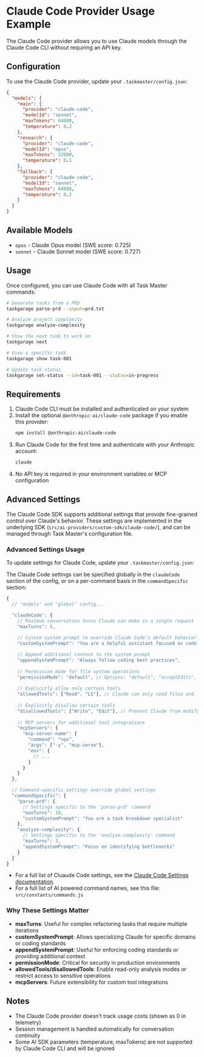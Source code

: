 # Claude Code Provider Usage Example

The Claude Code provider allows you to use Claude models through the Claude Code CLI without requiring an API key.

## Configuration

To use the Claude Code provider, update your `.taskmaster/config.json`:

```json
{
  "models": {
    "main": {
      "provider": "claude-code",
      "modelId": "sonnet",
      "maxTokens": 64000,
      "temperature": 0.2
    },
    "research": {
      "provider": "claude-code",
      "modelId": "opus",
      "maxTokens": 32000,
      "temperature": 0.1
    },
    "fallback": {
      "provider": "claude-code",
      "modelId": "sonnet",
      "maxTokens": 64000,
      "temperature": 0.2
    }
  }
}
```

## Available Models

- `opus` - Claude Opus model (SWE score: 0.725)
- `sonnet` - Claude Sonnet model (SWE score: 0.727)

## Usage

Once configured, you can use Claude Code with all Task Master commands:

```bash
# Generate tasks from a PRD
taskgarage parse-prd --input=prd.txt

# Analyze project complexity
taskgarage analyze-complexity

# Show the next task to work on
taskgarage next

# View a specific task
taskgarage show task-001

# Update task status
taskgarage set-status --id=task-001 --status=in-progress
```

## Requirements

1. Claude Code CLI must be installed and authenticated on your system
2. Install the optional `@anthropic-ai/claude-code` package if you enable this provider:
   ```bash
   npm install @anthropic-ai/claude-code
   ```
3. Run Claude Code for the first time and authenticate with your Anthropic account:
   ```bash
   claude
   ```
4. No API key is required in your environment variables or MCP configuration

## Advanced Settings

The Claude Code SDK supports additional settings that provide fine-grained control over Claude's behavior.  These settings are implemented in the underlying SDK (`src/ai-providers/custom-sdk/claude-code/`), and can be managed through Task Master's configuration file.

### Advanced Settings Usage

To update settings for Claude Code, update your `.taskmaster/config.json`:

The Claude Code settings can be specified globally in the `claudeCode` section of the config, or on a per-command basis in the `commandSpecific` section:

```javascript
{
  // "models" and "global" config...

  "claudeCode": {
    // Maximum conversation turns Claude can make in a single request
    "maxTurns": 5,
    
    // Custom system prompt to override Claude Code's default behavior
    "customSystemPrompt": "You are a helpful assistant focused on code quality",

    // Append additional content to the system prompt
    "appendSystemPrompt": "Always follow coding best practices",
    
    // Permission mode for file system operations
    "permissionMode": "default", // Options: "default", "acceptEdits", "plan", "bypassPermissions"
    
    // Explicitly allow only certain tools
    "allowedTools": ["Read", "LS"], // Claude can only read files and list directories
    
    // Explicitly disallow certain tools
    "disallowedTools": ["Write", "Edit"], // Prevent Claude from modifying files
    
    // MCP servers for additional tool integrations
    "mcpServers": {
      "mcp-server-name": {
        "command": "npx",
        "args": ["-y", "mcp-serve"],
        "env": {
          // ...
        }
      }
    }
  },

  // Command-specific settings override global settings
  "commandSpecific": {
    "parse-prd": {
      // Settings specific to the 'parse-prd' command
      "maxTurns": 10,
      "customSystemPrompt": "You are a task breakdown specialist"
    },
    "analyze-complexity": {
      // Settings specific to the 'analyze-complexity' command
      "maxTurns": 3,
      "appendSystemPrompt": "Focus on identifying bottlenecks"
    }
  }
}
```

- For a full list of Cluaude Code settings, see the [Claude Code Settings documentation](https://docs.anthropic.com/en/docs/claude-code/settings).
- For a full list of AI powered command names, see this file: `src/constants/commands.js`

### Why These Settings Matter

- **maxTurns**: Useful for complex refactoring tasks that require multiple iterations
- **customSystemPrompt**: Allows specializing Claude for specific domains or coding standards
- **appendSystemPrompt**: Useful for enforcing coding standards or providing additional context
- **permissionMode**: Critical for security in production environments
- **allowedTools/disallowedTools**: Enable read-only analysis modes or restrict access to sensitive operations
- **mcpServers**: Future extensibility for custom tool integrations

## Notes

- The Claude Code provider doesn't track usage costs (shown as 0 in telemetry)
- Session management is handled automatically for conversation continuity
- Some AI SDK parameters (temperature, maxTokens) are not supported by Claude Code CLI and will be ignored
